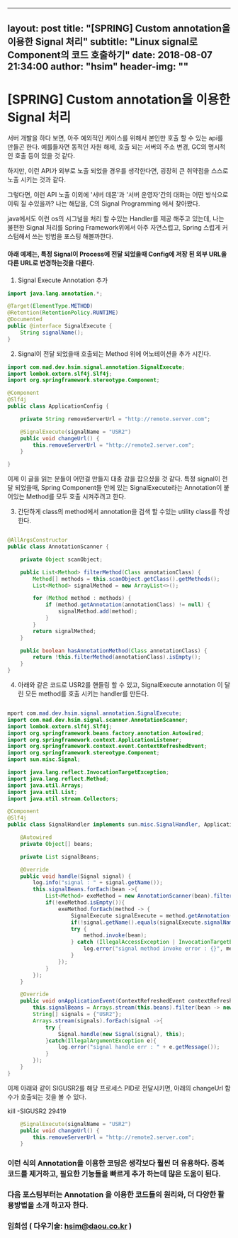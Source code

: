 
---
layout:     post
title:      "[SPRING] Custom annotation을 이용한 Signal 처리"
subtitle:   "Linux signal로 Component의 코드 호출하기"
date:       2018-08-07 21:34:00
author:     "hsim"
header-img: ""
---

# [SPRING] Custom annotation을 이용한 Signal 처리

서버 개발을 하다 보면, 아주 예외적인 케이스를 위해서 본인만 호출 할 수 있는 api를 만들곤 한다.
예를들자면
동적인 자원 해제, 호출 되는 서버의 주소 변경, GC의 명시적인 호출 등이 있을 것 같다.

하지만, 이런 API가 외부로 노출 되었을 경우를 생각한다면, 굉장히 큰 취약점을 스스로 노출 시키는 것과 같다.

그렇다면, 이런 API 노출 이외에 '서버 데몬'과 '서버 운영자'간의 대화는 어떤 방식으로 이뤄 질 수있을까?
나는 해답을, C의 Signal Programming 에서 찾아봤다.

java에서도 이런 os의 시그널을 처리 할 수있는 Handler를 제공 해주고 있는데,
나는 불편한 Signal 처리를 Spring Framework위에서 아주 자연스럽고, Spring 스럽게 커스텀해서 쓰는 방법을 포스팅 해볼까한다.

#### 아래 예제는, 특정 Signal이 Process에 전달 되었을때 Config에 저장 된 외부 URL을 다른 URL로 변경하는것을 다룬다.

1. Signal Execute Annotation 추가

```java
import java.lang.annotation.*;

@Target(ElementType.METHOD)
@Retention(RetentionPolicy.RUNTIME)
@Documented
public @interface SignalExecute {
    String signalName();
}
```

2. Signal이 전달 되었을때 호출되는 Method 위에 어노테이션을 추가 시킨다.

```java
import com.mad.dev.hsim.signal.annotation.SignalExecute;
import lombok.extern.slf4j.Slf4j;
import org.springframework.stereotype.Component;

@Component
@Slf4j
public class ApplicationConfig {

    private String removeServerUrl = "http://remote.server.com";

    @SignalExecute(signalName = "USR2")
    public void changeUrl() {
        this.removeServerUrl = "http://remote2.server.com";
    }

}

```

이제 이 글을 읽는 분들이 어떤걸 만들지 대충 감을 잡으셨을 것 같다.
특정 signal이 전달 되었을때, Spring Component들 안에 있는 SignalExecute라는 Annotation이 붙어있는 Method를 모두 호출 시켜주려고 한다.

3. 간단하게 class의 method에서 annotation을 검색 할 수있는 utility class를 작성한다.

```java

@AllArgsConstructor
public class AnnotationScanner {

    private Object scanObject;

    public List<Method> filterMethod(Class annotationClass) {
        Method[] methods = this.scanObject.getClass().getMethods();
        List<Method> signalMethod = new ArrayList<>();

        for (Method method : methods) {
            if (method.getAnnotation(annotationClass) != null) {
                signalMethod.add(method);
            }
        }
        return signalMethod;
    }

    public boolean hasAnnotationMethod(Class annotationClass) {
        return !this.filterMethod(annotationClass).isEmpty();
    }
}
```

4. 아래와 같은 코드로 USR2를 핸들링 할 수 있고, SignalExecute annotation 이 달린 모든 method를 호출 시키는 handler를 만든다.

```java

mport com.mad.dev.hsim.signal.annotation.SignalExecute;
import com.mad.dev.hsim.signal.scanner.AnnotationScanner;
import lombok.extern.slf4j.Slf4j;
import org.springframework.beans.factory.annotation.Autowired;
import org.springframework.context.ApplicationListener;
import org.springframework.context.event.ContextRefreshedEvent;
import org.springframework.stereotype.Component;
import sun.misc.Signal;

import java.lang.reflect.InvocationTargetException;
import java.lang.reflect.Method;
import java.util.Arrays;
import java.util.List;
import java.util.stream.Collectors;

@Component
@Slf4j
public class SignalHandler implements sun.misc.SignalHandler, ApplicationListener<ContextRefreshedEvent> {

    @Autowired
    private Object[] beans;

    private List signalBeans;

    @Override
    public void handle(Signal signal) {
        log.info("signal : " + signal.getName());
        this.signalBeans.forEach(bean ->{
            List<Method> exeMethod = new AnnotationScanner(bean).filterMethod(SignalExecute.class);
            if(!exeMethod.isEmpty()){
                exeMethod.forEach(method -> {
                    SignalExecute signalExecute = method.getAnnotation(SignalExecute.class);
                    if(!signal.getName().equals(signalExecute.signalName())){ return; }
                    try {
                        method.invoke(bean);
                    } catch (IllegalAccessException | InvocationTargetException e) {
                        log.error("signal method invoke error : {}", method.getName(), signal.getName());
                    }
                });
            }
        });
    }

    @Override
    public void onApplicationEvent(ContextRefreshedEvent contextRefreshedEvent) {
        this.signalBeans = Arrays.stream(this.beans).filter(bean -> new AnnotationScanner(bean).hasAnnotationMethod(SignalExecute.class)).collect(Collectors.toList());
        String[] signals = {"USR2"};
        Arrays.stream(signals).forEach(signal ->{
            try {
                Signal.handle(new Signal(signal), this);
            }catch(IllegalArgumentException e){
                log.error("signal handle err : " + e.getMessage());
            }
        });
    }
}

```

이제 아래와 같이 SIGUSR2를 해당 프로세스 PID로 전달시키면, 아래의 changeUrl 함수가 호출되는 것을 볼 수 있다.

kill -SIGUSR2 29419

```java
    @SignalExecute(signalName = "USR2")
    public void changeUrl() {
        this.removeServerUrl = "http://remote2.server.com";
    }
```


### 이런 식의 Annotation을 이용한 코딩은 생각보다 훨씬 더 유용하다. 중복코드를 제거하고, 필요한 기능들을 빠르게 추가 하는데 많은 도움이 된다.
### 다음 포스팅부터는 Annotation 을 이용한 코드들의 원리와, 더 다양한 활용방법을 소개 하고자 한다.


### 임희섭 ( 다우기술: hsim@daou.co.kr )